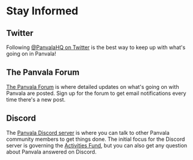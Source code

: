 # Stay Informed

## Twitter

Following [@PanvalaHQ on Twitter](https://twitter.com/PanvalaHQ) is the best way to keep up with what's going on in Panvala!

## The Panvala Forum

[The Panvala Forum](https://forum.panvala.com/) is where detailed updates on what's going on with Panvala are posted. Sign up for the forum to get email notifications every time there's a new post.

## Discord

The [Panvala Discord server](https://discord.gg/yZmYZbf) is where you can talk to other Panvala community members to get things done. The initial focus for the Discord server is governing the [Activities Fund](governance/activities-fund.md), but you can also get any question about Panvala answered on Discord.

